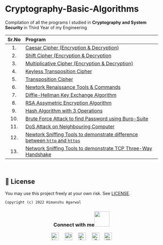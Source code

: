 # Cryptography-Basic-Algorithms

Compilation of all the programs I studied in **Cryptography and System Security** in Third Year of my Engineering

| Sr.No | Program |
| :---: | :--- |
| 1. | [Caesar Cipher (Encryption & Decryption)](./src/Caeser%20Cipher.py)  |
| 2. | [Shift Cipher (Encryption & Decryption](./src/Shift%20Cipher.py)   |
| 3. | [Multiplicative Cipher (Encryption & Decryption)](./src/Multiplicative%20Cipher.py)   |
| 4. | [Keyless Transposition Cipher](.//)   |
| 5. | [Transposition Cipher](.//)   |
| 6. | [Newtork Renaissance Tools & Commands](.//)   |
| 7. | [Diffie-Hellman Key Exchange Algorithm](./src/Diffie%20Hellman%20Key%20Exchange%20Algorithm.py)   |
| 8. | [RSA Assymetric Encryption Algorithm](.//)   |
| 9. | [Hash Algorithm with 3 Operations](.//)   |
| 10.| [Brute Force Attack to find Password using Burp-Suite](.//)   |
| 11.| [DoS Attack on Neighbouring Computer](.//)   |
| 12.| [Newtork Sniffing Tools to demonstrate difference between `http` and `https`](.//)   |
| 13.| [Network Sniffing Tools to demonstrate TCP Three-Way Handshake](.//)    |

<br/>

## 🪪 License

You may use this project freely at your own risk. See [LICENSE](https://choosealicense.com/licenses/mit/).

    Copyright (c) 2022 Himanshu Agarwal

<div align="center">
<h3> Connect with me<a href="https://gifyu.com/image/Zy2f"><img src="https://github.com/milaan9/milaan9/blob/main/Handshake.gif" width="50px"></a>
</h3> 
<p align="center">
    <a href="https://www.linkedin.com/in/agarwal-himanshu" target="_blank"><img alt="LinkedIn" width="25px" src="https://cdn-icons-png.flaticon.com/512/3536/3536505.png"></a> &nbsp&nbsp&nbsp
    <a href="https://www.instagram.com/_._hiimanshu_._" target="_blank"><img alt="Instagram" width="25px" src="https://cdn-icons-png.flaticon.com/512/1384/1384063.png"></a> &nbsp&nbsp&nbsp
    <a href="https://www.facebook.com/profile.php?id=100006757421091" target="_blank"><img alt="Facebook" width="25px" src="https://upload.wikimedia.org/wikipedia/commons/5/51/Facebook_f_logo_%282019%29.svg"></a> &nbsp&nbsp&nbsp
    <a href="mailto:himanshuaaagarwal2002@gmail.com" target="_blank"><img alt="Gmail" width="25px" src="https://cdn-icons-png.flaticon.com/512/5968/5968534.png"></a>&nbsp&nbsp&nbsp
    <a href="https://api.whatsapp.com/send/?phone=%2B919967432086&text&type=phone_number&app_absent=0" target="_blank"><img alt="Whatsapp" width="25px" src="https://cdn-icons-png.flaticon.com/512/5968/5968841.png"></a>
    
</p> 
